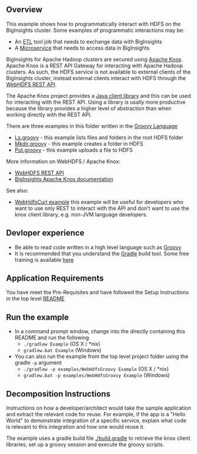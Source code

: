 ## Overview

This example shows how to programmatically interact with HDFS on the BigInsights cluster.  Some examples of programmatic interactions may be:

- An [ETL](https://en.wikipedia.org/wiki/Extract,_transform,_load) tool job that needs to exchange data with BigInsights
- A [Microservice](https://en.wikipedia.org/wiki/Microservices) that needs to access data in BigInsights

BigInsights for Apache Hadoop clusters are secured using [Apache Knox](https://knox.apache.org/).  Apache Knox is a REST API Gateway for interacting with Apache Hadoop clusters.  As such, the HDFS service is not available to external clients of the BigInsights cluster, instead external clients interact with HDFS through the [WebHDFS REST API](http://hadoop.apache.org/docs/stable/hadoop-project-dist/hadoop-hdfs/WebHDFS.html).

The Apache Knox project provides a [Java client library](https://cwiki.apache.org/confluence/display/KNOX/Client+Usage) and this can be used for interacting with the REST API.  Using a library is usally more productive because the library provides a higher level of abstraction than when working directly with the REST API.

There are three examples in this folder written in the [Groovy Language](http://www.groovy-lang.org/) 

- [Ls.groovy](./Ls.groovy) - this example lists files and folders in the root HDFS folder
- [Mkdir.groovy](./Mkdir.groovy) - this example creates a folder in HDFS
- [Put.groovy](./Put.groovy) - this example uploads a file to HDFS

More information on WebHDFS / Apache Knox:

- [WebHDFS REST API](http://hadoop.apache.org/docs/stable/hadoop-project-dist/hadoop-hdfs/WebHDFS.html)
- [BigInsights Apache Knox documentation](https://www.ibm.com/support/knowledgecenter/en/SSPT3X_4.2.0/com.ibm.swg.im.infosphere.biginsights.admin.doc/doc/knox_overview.html)

See also:

- [WebHdfsCurl example](./WebHdfsCurl) this example will be useful for developers who want to use only REST to interact with the API and don't want to use the knox client library, e.g. non-JVM language developers.

## Devloper experience

- Be able to read code written in a high level language such as [Groovy](http://www.groovy-lang.org/)
- It is recommended that you understand the [Gradle](https://gradle.org/) build tool.  Some free training is available [here](https://www.udacity.com/course/gradle-for-android-and-java--ud867)

## Application Requirements

You have meet the Pre-Requisites and have followed the Setup Instructions in the top level [README](../README.md)

## Run the example

- In a command prompt window, change into the directly containing this README and run the following
   - `./gradlew Example` (OS X / *nix)
   - `gradlew.bat Example` (Windows)
- You can also run the example from the top level project folder using the gradle `-p` argument
   - `./gradlew -p examples/WebHdfsGroovy Example` (OS X / *nix)
   - `gradlew.bat -p examples/WebHdfsGroovy Example` (Windows)

## Decomposition Instructions

Instructions on how a developer/architect would take the sample application and extract the relevant code for reuse. For example, if the app is a "Hello World" to demonstrate integration of a specific service, explain what code is relevant to this integration and how one would reuse it.

The example uses a gradle build file [./build.gradle](./build.gradle) to retrieve the knox client libraries, set up a groovy session and execute the groovy scripts.

